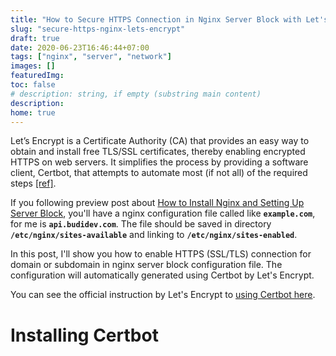 ```yaml
---
title: "How to Secure HTTPS Connection in Nginx Server Block with Let's Encrypt"
slug: "secure-https-nginx-lets-encrypt"
draft: true
date: 2020-06-23T16:46:44+07:00
tags: ["nginx", "server", "network"]
images: []
featuredImg:
toc: false
# description: string, if empty (substring main content)
description:
home: true
---
```


Let’s Encrypt is a Certificate Authority (CA) that provides an easy way to obtain and install free TLS/SSL certificates, thereby enabling encrypted HTTPS on web servers. It simplifies the process by providing a software client, Certbot, that attempts to automate most (if not all) of the required steps [[ref]](https://www.digitalocean.com/community/tutorials/how-to-secure-nginx-with-let-s-encrypt-on-ubuntu-18-04).

If you following preview post about [How to Install Nginx and Setting Up Server Block](/2020/06/install-nginx-server-block-domain-ec2-instance/ "How to Install Nginx and Setting Up Server Block"), you'll have a nginx configuration file called like <code>**example.com**</code>, for me is <code>**api.budidev.com**</code>. The file should be saved in directory <code>**/etc/nginx/sites-available**</code> and linking to <code>**/etc/nginx/sites-enabled**</code>.

In this post, I'll show you how to enable HTTPS (SSL/TLS) connection for domain or subdomain in nginx server block configuration file. The configuration will automatically generated using Certbot by Let's Encrypt.

You can see the official instruction by Let's Encrypt to [using Certbot here](https://certbot.eff.org/ "Certbot").

# Installing Certbot